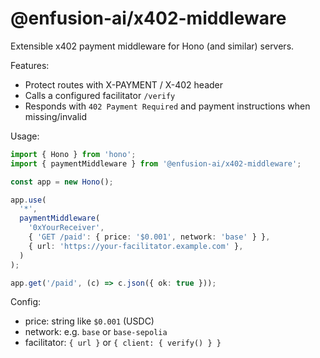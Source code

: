 # @enfusion-ai/x402-middleware

Extensible x402 payment middleware for Hono (and similar) servers.

Features:
- Protect routes with X-PAYMENT / X-402 header
- Calls a configured facilitator `/verify`
- Responds with `402 Payment Required` and payment instructions when missing/invalid

Usage:

```ts
import { Hono } from 'hono';
import { paymentMiddleware } from '@enfusion-ai/x402-middleware';

const app = new Hono();

app.use(
  '*',
  paymentMiddleware(
    '0xYourReceiver',
    { 'GET /paid': { price: '$0.001', network: 'base' } },
    { url: 'https://your-facilitator.example.com' },
  )
);

app.get('/paid', (c) => c.json({ ok: true }));
```

Config:
- price: string like `$0.001` (USDC)
- network: e.g. `base` or `base-sepolia`
- facilitator: `{ url }` or `{ client: { verify() } }`
